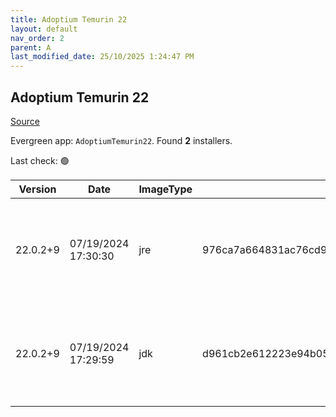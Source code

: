 ```yaml
---
title: Adoptium Temurin 22
layout: default
nav_order: 2
parent: A
last_modified_date: 25/10/2025 1:24:47 PM
---
```


## Adoptium Temurin 22

[Source](https://adoptium.net/)

Evergreen app: `AdoptiumTemurin22`. Found **2** installers.

Last check: 🟢

| Version  | Date                | ImageType | Checksum                                                         | Size      | Architecture | Type | URI                                                                                                                                                                                                                                                                |
| -------- | ------------------- | --------- | ---------------------------------------------------------------- | --------- | ------------ | ---- | ------------------------------------------------------------------------------------------------------------------------------------------------------------------------------------------------------------------------------------------------------------------ |
| 22.0.2+9 | 07/19/2024 17:30:30 | jre       | 976ca7a664831ac76cd956ce525e6c86ddcadb70c0bc29a3754c55c991955cb7 | 34783232  | x64          | msi  | [https://github.com/adoptium/temurin22-binaries/releases/download/jdk-22.0.2%2B9/OpenJDK22U-jre_x64_windows_hotspot_22.0.2_9.msi](https://github.com/adoptium/temurin22-binaries/releases/download/jdk-22.0.2%2B9/OpenJDK22U-jre_x64_windows_hotspot_22.0.2_9.msi) |
| 22.0.2+9 | 07/19/2024 17:29:59 | jdk       | d961cb2e612223e94b0506c61e1360d11b8961eab822ff12fa9b8921c4627a25 | 179064832 | x64          | msi  | [https://github.com/adoptium/temurin22-binaries/releases/download/jdk-22.0.2%2B9/OpenJDK22U-jdk_x64_windows_hotspot_22.0.2_9.msi](https://github.com/adoptium/temurin22-binaries/releases/download/jdk-22.0.2%2B9/OpenJDK22U-jdk_x64_windows_hotspot_22.0.2_9.msi) |
